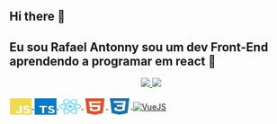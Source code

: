 ## Hi there 👋

## Eu sou Rafael Antonny sou um dev Front-End aprendendo a programar em react 🙂 

<div align="center">
  <a href="https://github.com/RafaelAntonny">
  <img height="180em" src="https://github-readme-stats.vercel.app/api?username=RafaelAntonny&show_icons=true&theme=catppuccin_mocha&include_all_commits=true&count_private=true"/>
  <img height="180em" src="https://github-readme-stats.vercel.app/api/top-langs/?username=RafaelAntonny&layout=compact&langs_count=7&theme=catppuccin_mocha"/>
</div>
<div style="display: inline_block"><br>
  <img align="center" alt=-Js" height="30" width="40" src="https://raw.githubusercontent.com/devicons/devicon/master/icons/javascript/javascript-plain.svg">
  <img align="center" alt="Ts" height="30" width="40" src="https://raw.githubusercontent.com/devicons/devicon/master/icons/typescript/typescript-plain.svg">
  <img align="center" alt="React" height="30" width="40" src="https://raw.githubusercontent.com/devicons/devicon/master/icons/react/react-original.svg">
  <img align="center" alt="HTML" height="30" width="40" src="https://raw.githubusercontent.com/devicons/devicon/master/icons/html5/html5-plain.svg">
  <img align="center" alt="CSS" height="30" width="40" src="https://raw.githubusercontent.com/devicons/devicon/master/icons/css3/css3-plain.svg">
  <img align="center" alt="VueJS" height="30" width="40" src="https://raw.githubusercontent.com/devicons/devicon/master/icons/vue/vuejs-plain.svg">
</div>
